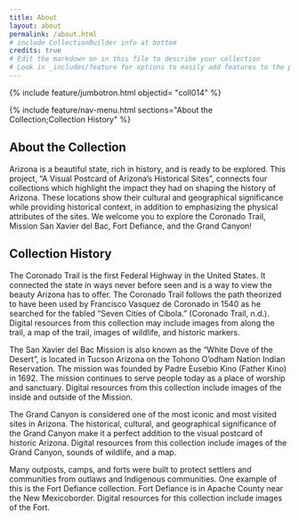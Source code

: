```yaml
---
title: About
layout: about
permalink: /about.html
# include CollectionBuilder info at bottom
credits: true
# Edit the markdown on in this file to describe your collection
# Look in _includes/feature for options to easily add features to the page
---
```


{% include feature/jumbotron.html objectid= "coll014" %}

{% include feature/nav-menu.html sections="About the Collection;Collection History" %}

## About the Collection

Arizona is a beautiful state, rich in history, and is ready to be explored. This project, “A Visual Postcard of Arizona’s Historical Sites”, connects four collections which highlight the impact they had on shaping the history of Arizona. These locations show their cultural and geographical significance while providing historical context, in addition to emphasizing the physical attributes of the sites. We welcome you to explore the Coronado Trail, Mission San Xavier del Bac, Fort Defiance, and the Grand Canyon! 

## Collection History

The Coronado Trail is the first Federal Highway in the United States. It connected the state in ways never before seen and is a way to view the beauty Arizona has to offer. The Coronado Trail follows the path theorized to have been used by Francisco Vasquez de Coronado in 1540 as he searched for the fabled “Seven Cities of Cibola.” (Coronado Trail, n.d.). Digital resources from this collection may include images from along the trail, a map of the trail, images of wildlife, and historic markers.

The San Xavier del Bac Mission is also known as the “White Dove of the Desert”, is located in Tucson Arizona on the Tohono O’odham Nation Indian Reservation. The mission was founded by Padre Eusebio Kino (Father Kino) in 1692. The mission continues to serve people today as a place of worship and sanctuary. Digital resources from this collection include images of the inside and outside of the Mission.

The Grand Canyon is considered one of the most iconic and most visited sites in Arizona. The historical, cultural, and geographical significance of the Grand Canyon make it a perfect addition to the visual postcard of historic Arizona. Digital resources from this collection include images of the Grand Canyon, sounds of wildlife, and a map.

Many outposts, camps, and forts were built to protect settlers and communities from outlaws and Indigenous communities. One example of this is the Fort Defiance collection. Fort Defiance is in Apache County near the New Mexicoborder. Digital resources for this collection include images of the Fort.
